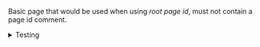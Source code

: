 Basic page that would be used when using *root page id*, must not contain a page id comment.
<details markdown="1">
<summary>Testing</summary>

| test me | table|
| -- | --|
| Bad html | stuff|
</details>
